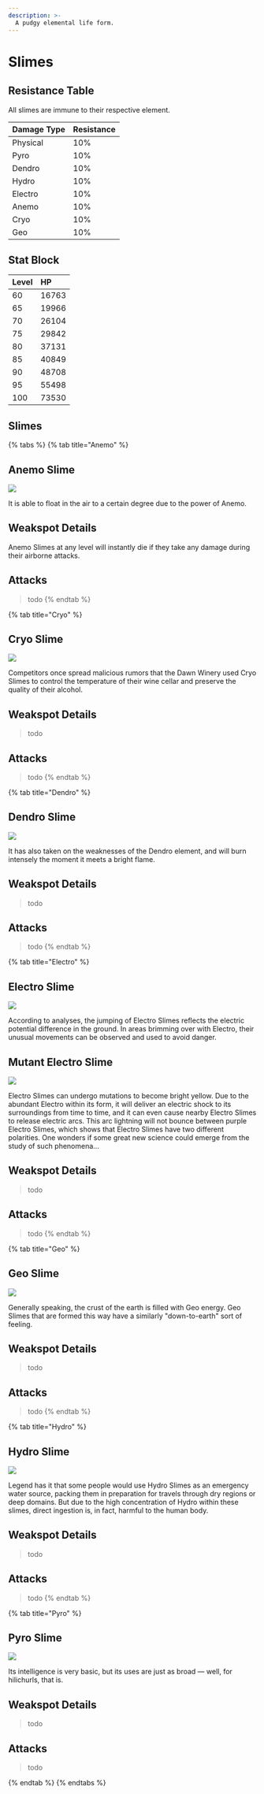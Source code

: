 ```yaml
---
description: >-
  A pudgy elemental life form.
---
```


# Slimes

## Resistance Table
All slimes are immune to their respective element.

| Damage Type | Resistance |
| :--- | :--- |
| Physical | 10% |
| Pyro | 10% |
| Dendro | 10% |
| Hydro | 10% |
| Electro | 10% |
| Anemo | 10% |
| Cryo | 10% |
| Geo | 10% |

## Stat Block

| Level | HP |
| :--- | :--- |
| 60 | 16763 |
| 65 | 19966 |
| 70 | 26104 |
| 75 | 29842 |
| 80 | 37131 |
| 85 | 40849 |
| 90 | 48708 |
| 95 | 55498 |
| 100 | 73530 |

## Slimes

{% tabs %}
{% tab title="Anemo" %}
## Anemo Slime

![](../../../.gitbook/assets/Enemy_Large_Anemo_Slime_Icon.webp)

It is able to float in the air to a certain degree due to the power of Anemo.

## Weakspot Details

Anemo Slimes at any level will instantly die if they take any damage during their airborne attacks.

## Attacks

> todo
{% endtab %}

{% tab title="Cryo" %}
## Cryo Slime

![](../../../.gitbook/assets/Enemy_Large_Cryo_Slime_Icon.webp)

Competitors once spread malicious rumors that the Dawn Winery used Cryo Slimes to control the temperature of their wine cellar and preserve the quality of their alcohol.

## Weakspot Details

> todo

## Attacks

> todo
{% endtab %}

{% tab title="Dendro" %}
## Dendro Slime

![](../../../.gitbook/assets/Enemy_Large_Dendro_Slime_Icon.webp)

It has also taken on the weaknesses of the Dendro element, and will burn intensely the moment it meets a bright flame.

## Weakspot Details

> todo

## Attacks

> todo
{% endtab %}

{% tab title="Electro" %}
## Electro Slime

![](../../../.gitbook/assets/Enemy_Large_Electro_Slime_Icon.webp)

According to analyses, the jumping of Electro Slimes reflects the electric potential difference in the ground. In areas brimming over with Electro, their unusual movements can be observed and used to avoid danger.

## Mutant Electro Slime

![](../../../.gitbook/assets/Enemy_Mutant_Electro_Slime_Icon.webp)

Electro Slimes can undergo mutations to become bright yellow. Due to the abundant Electro within its form, it will deliver an electric shock to its surroundings from time to time, and it can even cause nearby Electro Slimes to release electric arcs. This arc lightning will not bounce between purple Electro Slimes, which shows that Electro Slimes have two different polarities. One wonders if some great new science could emerge from the study of such phenomena...

## Weakspot Details

> todo

## Attacks

> todo
{% endtab %}

{% tab title="Geo" %}

## Geo Slime

![](../../../.gitbook/assets/Enemy_Large_Geo_Slime_Icon.webp)

Generally speaking, the crust of the earth is filled with Geo energy. Geo Slimes that are formed this way have a similarly "down-to-earth" sort of feeling.

## Weakspot Details

> todo

## Attacks

> todo
{% endtab %}

{% tab title="Hydro" %}
## Hydro Slime

![](../../../.gitbook/assets/Enemy_Large_Hydro_Slime_Icon.webp)

Legend has it that some people would use Hydro Slimes as an emergency water source, packing them in preparation for travels through dry regions or deep domains. But due to the high concentration of Hydro within these slimes, direct ingestion is, in fact, harmful to the human body.

## Weakspot Details

> todo

## Attacks

> todo
{% endtab %}

{% tab title="Pyro" %}
## Pyro Slime

![](../../../.gitbook/assets/Enemy_Large_Pyro_Slime_Icon.webp)

Its intelligence is very basic, but its uses are just as broad — well, for hilichurls, that is.

## Weakspot Details

> todo

## Attacks

> todo

{% endtab %}
{% endtabs %}
